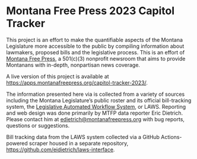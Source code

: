 # Montana Free Press 2023 Capitol Tracker

This project is an effort to make the quantifiable aspects of the Montana Legislature more accessible to the public by compiling information about lawmakers, proposed bills and the legislative process. This is an effort of [Montana Free Press](http://montanafreepress.org/), a 501(c)(3) nonprofit newsroom that aims to provide Montanans with in-depth, nonpartisan news coverage.

A live version of this project is available at https://apps.montanafreepress.org/capitol-tracker-2023/.

The information presented here via is collected from a variety of sources including the Montana Legislature’s public roster and its official bill-tracking system, the [Legislative Automated Workflow System](http://laws.leg.mt.gov/legprd/law0203w$.startup?P_SESS=20211), or LAWS. Reporting and web design was done primarily by MTFP data reporter Eric Dietrich. Please contact him at edietrich@montanafreepress.org with bug reports, questions or suggestions.

Bill tracking data from the LAWS system collected via a GitHub Actions-powered scraper housed in a separate repository, https://github.com/eidietrich/laws-interface.